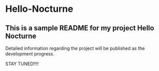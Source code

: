 # Hello-Nocturne

This is a sample README for my project Hello Nocturne
-----------------------------------------------------

Detailed information regarding the project will be published as the development progress.

STAY TUNED!!!!

